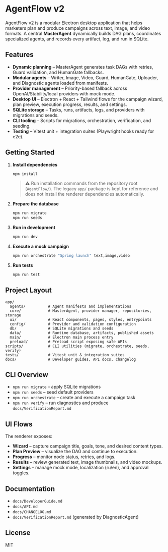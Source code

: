 # AgentFlow v2

AgentFlow v2 is a modular Electron desktop application that helps marketers plan and produce campaigns across text, image, and video formats. A central **MasterAgent** dynamically builds DAG plans, coordinates specialized agents, and records every artifact, log, and run in SQLite.

## Features

- **Dynamic planning** – MasterAgent generates task DAGs with retries, Guard validation, and HumanGate fallbacks.
- **Modular agents** – Writer, Image, Video, Guard, HumanGate, Uploader, and Diagnostic agents loaded from manifests.
- **Provider management** – Priority-based fallback across OpenAI/Stability/local providers with mock mode.
- **Desktop UI** – Electron + React + Tailwind flows for the campaign wizard, plan preview, execution progress, results, and settings.
- **SQLite storage** – Tasks, runs, artifacts, logs, and providers with migrations and seeds.
- **CLI tooling** – Scripts for migrations, orchestration, verification, and seeding.
- **Testing** – Vitest unit + integration suites (Playwright hooks ready for e2e).

## Getting Started

1. **Install dependencies**
   ```bash
   npm install
   ```
   > ⚠️ Run installation commands from the repository root (`AgentFlow/`).
   > The legacy `app/` package is kept for reference and does not install the
   > renderer dependencies automatically.
2. **Prepare the database**
   ```bash
   npm run migrate
   npm run seeds
   ```
3. **Run in development**
   ```bash
   npm run dev
   ```
4. **Execute a mock campaign**
   ```bash
   npm run orchestrate "Spring launch" text,image,video
   ```
5. **Run tests**
   ```bash
   npm run test
   ```

## Project Layout

```
app/
  agents/          # Agent manifests and implementations
  core/            # MasterAgent, provider manager, repositories, storage
  ui/              # React components, pages, styles, entrypoints
  config/          # Provider and validation configuration
  db/              # SQLite migrations and seeds
  data/            # Runtime database, artifacts, published assets
  main/            # Electron main process entry
  preload/         # Preload script exposing safe APIs
scripts/           # CLI utilities (migrate, orchestrate, seeds, verify)
tests/             # Vitest unit & integration suites
docs/              # Developer guides, API docs, changelog
```

## CLI Overview

- `npm run migrate` – apply SQLite migrations
- `npm run seeds` – seed default providers
- `npm run orchestrate` – create and execute a campaign task
- `npm run verify` – run diagnostics and produce `docs/VerificationReport.md`

## UI Flows

The renderer exposes:
- **Wizard** – capture campaign title, goals, tone, and desired content types.
- **Plan Preview** – visualize the DAG and continue to execution.
- **Progress** – monitor node status, retries, and logs.
- **Results** – review generated text, image thumbnails, and video mockups.
- **Settings** – manage mock mode, localization (ru/en), and approval toggles.

## Documentation

- `docs/DeveloperGuide.md`
- `docs/API.md`
- `docs/CHANGELOG.md`
- `docs/VerificationReport.md` (generated by DiagnosticAgent)

## License

MIT
